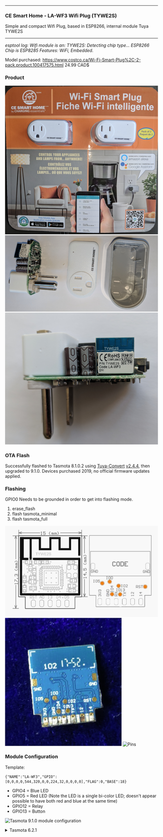 ***

### CE Smart Home - LA-WF3 Wifi Plug (TYWE2S)
Simple and compact Wifi Plug, based in ESP8266, internal module Tuya TYWE2S


***

_esptool log:_
_Wifi module is an: TYWE2S:_
_Detecting chip type... ESP8266_
_Chip is ESP8285_
_Features: WiFi, Embedded._

Model purchased:
https://www.costco.ca/Wi-Fi-Smart-Plug%2C-2-pack.product.100417575.html 24.99 CAD$

### Product 

![Package](https://raw.githubusercontent.com/willngton/Smarth_Plug_LA_WF3/master/LA_WF3_01.png)
![Internal](https://raw.githubusercontent.com/willngton/Smarth_Plug_LA_WF3/master/LA_WF3_02.png)
![Internal](https://raw.githubusercontent.com/willngton/Smarth_Plug_LA_WF3/master/LA_WF3_03.png)


### OTA Flash

Successfully flashed to Tasmota 8.1.0.2 using [Tuya-Convert](https://github.com/ct-Open-Source/tuya-convert) [v2.4.4](https://github.com/ct-Open-Source/tuya-convert/releases/tag/v2.4.4), then upgraded to 9.1.0. Devices purchased 2019, no official firmware updates applied. 

### Flashing
GPIO0 Needs to be grounded in order to get into flashing mode.
1. erase_flash
2. flash tasmota_minimal
3. flash tasmota_full

![PCB Diagram](https://raw.githubusercontent.com/willngton/Smarth_Plug_LA_WF3/master/LA_WF3_08.png)
![PCB](https://raw.githubusercontent.com/willngton/Smarth_Plug_LA_WF3/master/LA_WF3_05.png)
![Pins](https://raw.githubusercontent.com/willngton/Smarth_Plug_LA_WF3/master/LA_WF3_04.png)

### Module Configuration

Template:
```
{"NAME":"LA-WF3","GPIO":[0,0,0,0,544,320,0,0,224,32,0,0,0,0],"FLAG":0,"BASE":18}
```

* GPIO4 = Blue LED
* GPIO5 = Red LED (Note the LED is a single bi-color LED; doesn't appear possible to have both red and blue at the same time)
* GPIO12 = Relay
* GPIO13 = Button

![Tasmota 9.1.0 module configuration](https://i.imgur.com/UFj8O40.png)

<details>
  <summary>Tasmota 6.2.1</summary>
  
  ![Tasmota 6.2.1 module configuration](https://raw.githubusercontent.com/willngton/Smarth_Plug_LA_WF3/master/LA_WF3_06.png)
</details>



